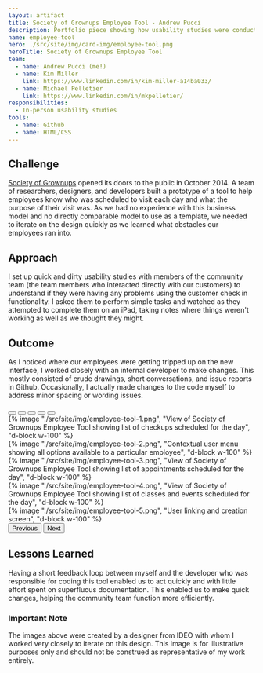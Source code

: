 ```yaml
---
layout: artifact
title: Society of Grownups Employee Tool - Andrew Pucci
description: Portfolio piece showing how usability studies were conducted to improve an internal tool at Society of Grownups.
name: employee-tool
hero: ./src/site/img/card-img/employee-tool.png
heroTitle: Society of Grownups Employee Tool
team:
  - name: Andrew Pucci (me!)
  - name: Kim Miller
    link: https://www.linkedin.com/in/kim-miller-a14ba033/
  - name: Michael Pelletier
    link: https://www.linkedin.com/in/mkpelletier/
responsibilities:
  - In-person usability studies
tools:
  - name: Github
  - name: HTML/CSS
---
```


## Challenge
[Society of Grownups](https://www.societyofgrownups.com) opened its doors to the public in October 2014. A team of researchers, designers, and developers built a prototype of a tool to help employees know who was scheduled to visit each day and what the purpose of their visit was. As we had no experience with this business model and no directly comparable model to use as a template, we needed to iterate on the design quickly as we learned what obstacles our employees ran into.

## Approach
I set up quick and dirty usability studies with members of the community team (the team members who interacted directly with our customers) to understand if they were having any problems using the customer check in functionality. I asked them to perform simple tasks and watched as they attempted to complete them on an iPad, taking notes where things weren't working as well as we thought they might.

## Outcome
As I noticed where our employees were getting tripped up on the new interface, I worked closely with an internal developer to make changes. This mostly consisted of crude drawings, short conversations, and issue reports in Github. Occasionally, I actually made changes to the code myself to address minor spacing or wording issues.

<div id="employee-tool-carousel" class="carousel slide mb-3" data-bs-ride="carousel">
  <div class="carousel-indicators">
    <button type="button" data-bs-target="#employee-tool-carousel" data-bs-slide-to="0" class="active" aria-current="true" aria-label="Slide 1"></button>
    <button type="button" data-bs-target="#employee-tool-carousel" data-bs-slide-to="1" aria-label="Slide 2"></button>
    <button type="button" data-bs-target="#employee-tool-carousel" data-bs-slide-to="2" aria-label="Slide 3"></button>
    <button type="button" data-bs-target="#employee-tool-carousel" data-bs-slide-to="3" aria-label="Slide 4"></button>
    <button type="button" data-bs-target="#employee-tool-carousel" data-bs-slide-to="4" aria-label="Slide 5"></button>
  </div>
  <div class="carousel-inner">
    <div class="carousel-item active">
      {% image "./src/site/img/employee-tool-1.png", "View of Society of Grownups Employee Tool showing list of checkups scheduled for the day", "d-block w-100" %}
    </div>
    <div class="carousel-item">
      {% image "./src/site/img/employee-tool-2.png", "Contextual user menu showing all options available to a particular employee", "d-block w-100" %}
    </div>
    <div class="carousel-item">
      {% image "./src/site/img/employee-tool-3.png", "View of Society of Grownups Employee Tool showing list of appointments scheduled for the day", "d-block w-100" %}
    </div>
    <div class="carousel-item">
      {% image "./src/site/img/employee-tool-4.png", "View of Society of Grownups Employee Tool showing list of classes and events scheduled for the day", "d-block w-100" %}
    </div>
    <div class="carousel-item">
      {% image "./src/site/img/employee-tool-5.png", "User linking and creation screen", "d-block w-100" %}
    </div>
  </div>
  <button class="carousel-control-prev" type="button" data-bs-target="#employee-tool-carousel" role="button" data-bs-slide="prev">
    <span class="carousel-control-prev-icon" aria-hidden="true"></span>
    <span class="visually-hidden">Previous</span>
  </button>
  <button class="carousel-control-next" type="button" data-bs-target="#employee-tool-carousel" role="button" data-bs-slide="next">
    <span class="carousel-control-next-icon" aria-hidden="true"></span>
    <span class="visually-hidden">Next</span>
  </button>
</div>

## Lessons Learned
Having a short feedback loop between myself and the developer who was responsible for coding this tool enabled us to act quickly and with little effort spent on superfluous documentation. This enabled us to make quick changes, helping the community team function more efficiently.

### Important Note
The images above were created by a designer from IDEO with whom I worked very closely to iterate on this design. This image is for illustrative purposes only and should not be construed as representative of my work entirely.
